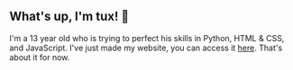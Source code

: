 ## What's up, I'm tux! 👋
I'm a 13 year old who is trying to perfect his skills in Python, HTML & CSS, and JavaScript.
I've just made my website, you can access it [here](https://tux777.github.io).
That's about it for now.
